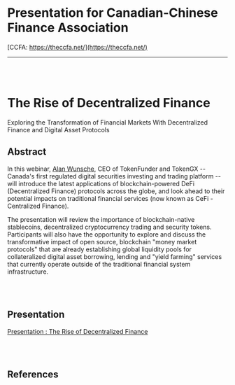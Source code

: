 # Presentation for Canadian-Chinese Finance Association
[CCFA: https://theccfa.net/](https://theccfa.net/) 
- - - - -
<br><br>

# The Rise of Decentralized Finance
Exploring the Transformation of Financial Markets With Decentralized Finance and Digital Asset Protocols

## Abstract

In this webinar, [Alan Wunsche](https://github.com/alanwunsche/bio), CEO of TokenFunder and TokenGX -- Canada's first regulated digital securities investing and trading platform -- will introduce the latest applications of blockchain-powered DeFi (Decentralized Finance) protocols across the globe, and look ahead to their potential impacts on traditional financial services (now known as CeFi - Centralized Finance).

The presentation will review the importance of blockchain-native stablecoins, decentralized cryptocurrency trading and security tokens. Participants will also have the opportunity to explore and discuss the transformative impact of open source, blockchain "money market protocols" that are already establishing global liquidity pools for collateralized digital asset borrowing, lending and "yield farming" services that currently operate outside of the traditional financial system infrastructure. 

<br><br>
## Presentation

[Presentation : The Rise of Decentralized Finance](20201007-Rise-of-Decentralized-Finance.md)

<br><br>
## References

